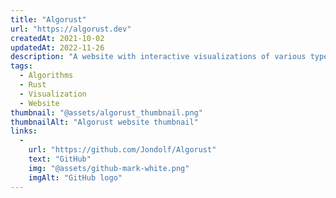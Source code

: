 ```yaml
---
title: "Algorust"
url: "https://algorust.dev"
createdAt: 2021-10-02
updatedAt: 2022-11-26
description: "A website with interactive visualizations of various types of algorithms, like sorting and pathfinding algorithms. The entire projects is primarily built with Rust using the [Yew web framework](https://yew.rs)."
tags:
  - Algorithms
  - Rust
  - Visualization
  - Website
thumbnail: "@assets/algorust_thumbnail.png"
thumbnailAlt: "Algorust website thumbnail"
links:
  -
    url: "https://github.com/Jondolf/Algorust"
    text: "GitHub"
    img: "@assets/github-mark-white.png"
    imgAlt: "GitHub logo"
---
```

